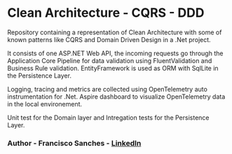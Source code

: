 # Clean Architecture - CQRS - DDD
Repository containing a representation of Clean Architecture with some of known patterns like CQRS and Domain Driven Design in a .Net project.

It consists of one ASP.NET Web API, the incoming requests go through the Application Core Pipeline for data validation using FluentValidation and Business Rule validation.
EntityFramework is used as ORM with SqlLite in the Persistence Layer. 

Logging, tracing and metrics are collected using OpenTelemetry auto instrumentation for .Net.
Aspire dashboard to visualize OpenTelemetry data in the local environement.

Unit test for the Domain layer and Intregation tests for the Persistence Layer. 

### Author - Francisco Sanches - [LinkedIn](https://fr.linkedin.com/in/francisco-sanches-319a7367)
